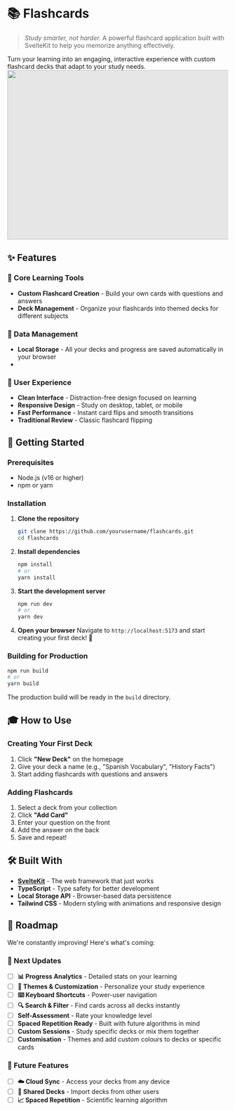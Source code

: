 # 📚 Flashcards

> *Study smarter, not harder.* A powerful flashcard application built with SvelteKit to help you memorize anything effectively.

Turn your learning into an engaging, interactive experience with custom flashcard decks that adapt to your study needs.
<img style="display: block;-webkit-user-select: none;margin: auto;cursor: zoom-in;background-color: hsl(0, 0%, 90%);" src="https://s2.ezgif.com/tmp/ezgif-2811b5e3a9c2e1.gif" width="734" height="385">



## ✨ Features

### 🎯 Core Learning Tools
- **Custom Flashcard Creation** - Build your own cards with questions and answers
- **Deck Management** - Organize your flashcards into themed decks for different subjects

### 💾 Data Management
- **Local Storage** - All your decks and progress are saved automatically in your browser
- 
### 🎨 User Experience
- **Clean Interface** - Distraction-free design focused on learning
- **Responsive Design** - Study on desktop, tablet, or mobile
- **Fast Performance** - Instant card flips and smooth transitions
- **Traditional Review** - Classic flashcard flipping

## 🚀 Getting Started

### Prerequisites
- Node.js (v16 or higher)
- npm or yarn

### Installation

1. **Clone the repository**
   ```bash
   git clone https://github.com/yourusername/flashcards.git
   cd flashcards
   ```

2. **Install dependencies**
   ```bash
   npm install
   # or
   yarn install
   ```

3. **Start the development server**
   ```bash
   npm run dev
   # or
   yarn dev
   ```

4. **Open your browser**
   Navigate to `http://localhost:5173` and start creating your first deck! 📖

### Building for Production

```bash
npm run build
# or
yarn build
```

The production build will be ready in the `build` directory.

## 🎓 How to Use

### Creating Your First Deck
1. Click **"New Deck"** on the homepage
2. Give your deck a name (e.g., "Spanish Vocabulary", "History Facts")
3. Start adding flashcards with questions and answers

### Adding Flashcards
1. Select a deck from your collection
2. Click **"Add Card"**
3. Enter your question on the front
4. Add the answer on the back
5. Save and repeat!


## 🛠️ Built With

- **[SvelteKit](https://kit.svelte.dev/)** - The web framework that just works
- **TypeScript** - Type safety for better development
- **Local Storage API** - Browser-based data persistence
- **Tailwind CSS** - Modern styling with animations and responsive design

## 🔮 Roadmap

We're constantly improving! Here's what's coming:

### 🎯 Next Updates
- [ ] **📊 Progress Analytics** - Detailed stats on your learning
- [ ] **🎨 Themes & Customization** - Personalize your study experience
- [ ] **⌨️ Keyboard Shortcuts** - Power-user navigation
- [ ] **🔍 Search & Filter** - Find cards across all decks instantly
- [ ] **Self-Assessment** - Rate your knowledge level
- [ ] **Spaced Repetition Ready** - Built with future algorithms in mind
- [ ] **Custom Sessions** - Study specific decks or mix them together
- [ ] **Customisation** - Themes and add custom colours to decks or specific cards

### 🚀 Future Features
- [ ] **☁️ Cloud Sync** - Access your decks from any device
- [ ] **👥 Shared Decks** - Import decks from other users
- [ ] **📈 Spaced Repetition** - Scientific learning algorithm
